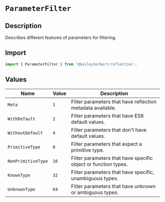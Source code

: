 # `ParameterFilter`

## Description

Describes different features of parameters for filtering.

## Import

```ts
import { ParameterFilter } from '@baileyherbert/reflection';
```

## Values

| Name               | Value | Description                                                    |
| ------------------ | ----- | -------------------------------------------------------------- |
| `Meta`             | `1`   | Filter parameters that have reflection metadata available.     |
| `WithDefault`      | `2`   | Filter parameters that have ES6 default values.                |
| `WithoutDefault`   | `4`   | Filter parameters that don't have default values.              |
| `PrimitiveType`    | `8`   | Filter parameters that expect a primitive type.                |
| `NonPrimitiveType` | `16`  | Filter parameters that have specific object or function types. |
| `KnownType`        | `32`  | Filter parameters that have specific, unambiguous types.       |
| `UnknownType`      | `64`  | Filter parameters that have unknown or ambiguous types.        |
